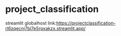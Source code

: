 # project_classification

streamlit globalhost link:https://projectclassification-rl6zqecnj7bl7e5rpxakzx.streamlit.app/
